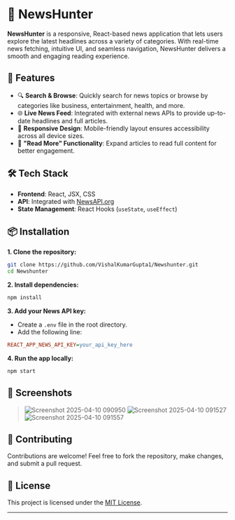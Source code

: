 

# 📰 NewsHunter

**NewsHunter** is a responsive, React-based news application that lets users explore the latest headlines across a variety of categories. With real-time news fetching, intuitive UI, and seamless navigation, NewsHunter delivers a smooth and engaging reading experience.

## 🚀 Features

- 🔍 **Search & Browse**: Quickly search for news topics or browse by categories like business, entertainment, health, and more.  
- 🌐 **Live News Feed**: Integrated with external news APIs to provide up-to-date headlines and full articles.  
- 📱 **Responsive Design**: Mobile-friendly layout ensures accessibility across all device sizes.  
- 📖 **"Read More" Functionality**: Expand articles to read full content for better engagement.  

## 🛠️ Tech Stack

- **Frontend**: React, JSX, CSS  
- **API**: Integrated with [NewsAPI.org](https://newsapi.org)   
- **State Management**: React Hooks (`useState`, `useEffect`)  

## 📦 Installation

**1. Clone the repository:**

```bash
git clone https://github.com/VishalKumarGupta1/Newshunter.git
cd Newshunter
```

**2. Install dependencies:**

```bash
npm install
```

**3. Add your News API key:**

- Create a `.env` file in the root directory.
- Add the following line:

```ini
REACT_APP_NEWS_API_KEY=your_api_key_here
```

**4. Run the app locally:**

```bash
npm start
```

## 📸 Screenshots

> ![Screenshot 2025-04-10 090950](https://github.com/user-attachments/assets/c5cee781-9ace-470a-a5d8-6147be3abcbc)
![Screenshot 2025-04-10 091527](https://github.com/user-attachments/assets/011e99f4-2a02-4eb0-a8a6-5e039a25a047)
![Screenshot 2025-04-10 091557](https://github.com/user-attachments/assets/7dbd5f7b-640c-4c76-aebd-e8b76d419242)


## 🙌 Contributing

Contributions are welcome! Feel free to fork the repository, make changes, and submit a pull request.

## 📄 License

This project is licensed under the [MIT License](LICENSE).

---
